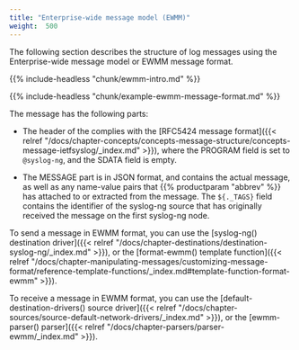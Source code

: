 ```yaml
---
title: "Enterprise-wide message model (EWMM)"
weight:  500
---
```

<!-- DISCLAIMER: This file is based on the syslog-ng Open Source Edition documentation https://github.com/balabit/syslog-ng-ose-guides/commit/2f4a52ee61d1ea9ad27cb4f3168b95408fddfdf2 and is used under the terms of The syslog-ng Open Source Edition Documentation License. The file has been modified by Axoflow. -->

The following section describes the structure of log messages using the Enterprise-wide message model or EWMM message format.

{{% include-headless "chunk/ewmm-intro.md" %}}

{{% include-headless "chunk/example-ewmm-message-format.md" %}}

The message has the following parts:

  - The header of the complies with the [RFC5424 message format]({{< relref "/docs/chapter-concepts/concepts-message-structure/concepts-message-ietfsyslog/_index.md" >}}), where the PROGRAM field is set to `@syslog-ng`, and the SDATA field is empty.

  - The MESSAGE part is in JSON format, and contains the actual message, as well as any name-value pairs that {{% productparam "abbrev" %}} has attached to or extracted from the message. The `${._TAGS}` field contains the identifier of the syslog-ng source that has originally received the message on the first syslog-ng node.

To send a message in EWMM format, you can use the [syslog-ng() destination driver]({{< relref "/docs/chapter-destinations/destination-syslog-ng/_index.md" >}}), or the [format-ewmm() template function]({{< relref "/docs/chapter-manipulating-messages/customizing-message-format/reference-template-functions/_index.md#template-function-format-ewmm" >}}).

To receive a message in EWMM format, you can use the [default-destination-drivers() source driver]({{< relref "/docs/chapter-sources/source-default-network-drivers/_index.md" >}}), or the [ewmm-parser() parser]({{< relref "/docs/chapter-parsers/parser-ewmm/_index.md" >}}).
